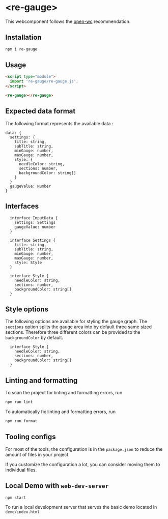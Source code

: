 # \<re-gauge>

This webcomponent follows the [open-wc](https://github.com/open-wc/open-wc) recommendation.

## Installation

```bash
npm i re-gauge
```

## Usage

```html
<script type="module">
  import 're-gauge/re-gauge.js';
</script>

<re-gauge></re-gauge>
```

## Expected data format

The following format represents the available data :
```
data: {
  settings: {
    title: string,
    subTitle: string,
    minGauge: number,
    maxGauge: number,
    style: {
      needleColor: string,
      sections: number,
      backgroundColor: string[]
    }
  }
  gaugeValue: Number
}
```

## Interfaces

```
  interface InputData {
    settings: Settings
    gaugeValue: number
  }
```
```
  interface Settings {
    title: string,
    subTitle: string,
    minGauge: number,
    maxGauge: number,
    style: Style
  }
```
```
  interface Style {
    needleColor: string,
    sections: number,
    backgroundColor: string[]
  }
```

## Style options
The following options are available for styling the gauge graph.
The `sections` option splits the gauge area into by default three same sized sections. Therefore three different colors can be provided to the `backgroundColor` by default.
```
  interface Style {
    needleColor: string,
    sections: number,
    backgroundColor: string[]
  }
```

## Linting and formatting

To scan the project for linting and formatting errors, run

```bash
npm run lint
```

To automatically fix linting and formatting errors, run

```bash
npm run format
```


## Tooling configs

For most of the tools, the configuration is in the `package.json` to reduce the amount of files in your project.

If you customize the configuration a lot, you can consider moving them to individual files.

## Local Demo with `web-dev-server`

```bash
npm start
```

To run a local development server that serves the basic demo located in `demo/index.html`
